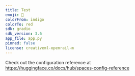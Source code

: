 ```yaml
---
title: Test
emoji: 🐢
colorFrom: indigo
colorTo: red
sdk: gradio
sdk_version: 3.6
app_file: app.py
pinned: false
license: creativeml-openrail-m
---
```


Check out the configuration reference at https://huggingface.co/docs/hub/spaces-config-reference
